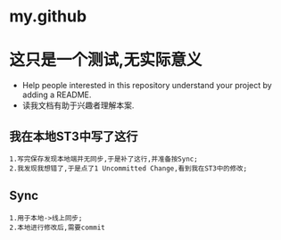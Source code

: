# my.github


# 这只是一个测试,无实际意义

- Help people interested in this repository understand your project by adding a README.
- 读我文档有助于兴趣者理解本案.

## 我在本地ST3中写了这行

	1.写完保存发现本地端并无同步,于是补了这行,并准备按Sync;
	2.我发现我想错了,于是点了1 Uncommitted Change,看到我在ST3中的修改;

## Sync

	1.用于本地->线上同步;
	2.本地进行修改后,需要commit


